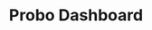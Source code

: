 ---
layout: left-sidebar
title: Probo Dashboard
class: documentation
permalink: /docs/dashboard/
---